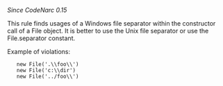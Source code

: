 *Since CodeNarc 0.15*

This rule finds usages of a Windows file separator within the
constructor call of a File object. It is better to use the Unix file
separator or use the File.separator constant.

Example of violations:

       new File('.\\foo\\')
       new File('c:\\dir')
       new File('../foo\\')
